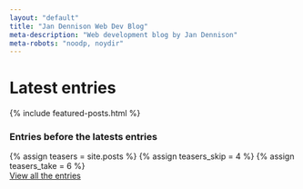 ```yaml
---
layout: "default"
title: "Jan Dennison Web Dev Blog"
meta-description: "Web development blog by Jan Dennison"
meta-robots: "noodp, noydir"
---
```

<h1> Latest entries </h1>
{% include featured-posts.html %}			

<h3> Entries before the latests entries </h3> 
{% assign teasers = site.posts %} 
{% assign teasers_skip = 4 %} 
{% assign teasers_take = 6 %} 
<!--{% include post-teasers.html %} -->

<div id="view-all-entries">
  <a href="/sitemap/">View all the entries</a>
</div>